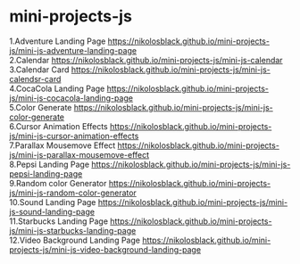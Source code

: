# mini-projects-js
1.Adventure Landing Page https://nikolosblack.github.io/mini-projects-js/mini-js-adventure-landing-page <br>
2.Calendar https://nikolosblack.github.io/mini-projects-js/mini-js-calendar <br>
3.Calendar Card https://nikolosblack.github.io/mini-projects-js/mini-js-calendsr-card <br>
4.CocaCola Landing Page https://nikolosblack.github.io/mini-projects-js/mini-js-cocacola-landing-page <br>
5.Color Generate https://nikolosblack.github.io/mini-projects-js/mini-js-color-generate <br>
6.Cursor Animation Effects https://nikolosblack.github.io/mini-projects-js/mini-js-cursor-animation-effects <br>
7.Parallax Mousemove Effect https://nikolosblack.github.io/mini-projects-js/mini-js-parallax-mousemove-effect <br>
8.Pepsi Landing Page https://nikolosblack.github.io/mini-projects-js/mini-js-pepsi-landing-page <br>
9.Random color Generator https://nikolosblack.github.io/mini-projects-js/mini-js-random-color-generator <br>
10.Sound Landing Page https://nikolosblack.github.io/mini-projects-js/mini-js-sound-landing-page <br>
11.Starbucks Landing Page https://nikolosblack.github.io/mini-projects-js/mini-js-starbucks-landing-page <br>
12.Video Background Landing Page https://nikolosblack.github.io/mini-projects-js/mini-js-video-background-landing-page

